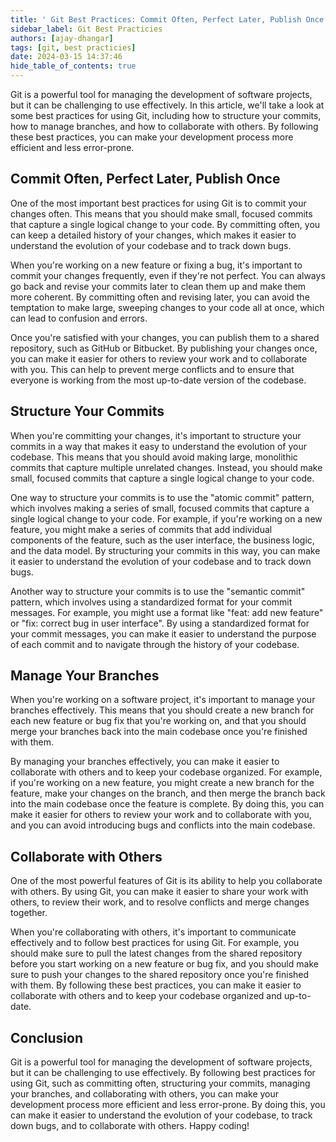 ```yaml
---
title: ' Git Best Practices: Commit Often, Perfect Later, Publish Once'
sidebar_label: Git Best Practicies
authors: [ajay-dhangar]
tags: [git, best practicies]
date: 2024-03-15 14:37:46
hide_table_of_contents: true
---
```


Git is a powerful tool for managing the development of software projects, but it can be challenging to use effectively. In this article, we'll take a look at some best practices for using Git, including how to structure your commits, how to manage branches, and how to collaborate with others. By following these best practices, you can make your development process more efficient and less error-prone.

## Commit Often, Perfect Later, Publish Once

One of the most important best practices for using Git is to commit your changes often. This means that you should make small, focused commits that capture a single logical change to your code. By committing often, you can keep a detailed history of your changes, which makes it easier to understand the evolution of your codebase and to track down bugs.

When you're working on a new feature or fixing a bug, it's important to commit your changes frequently, even if they're not perfect. You can always go back and revise your commits later to clean them up and make them more coherent. By committing often and revising later, you can avoid the temptation to make large, sweeping changes to your code all at once, which can lead to confusion and errors.

Once you're satisfied with your changes, you can publish them to a shared repository, such as GitHub or Bitbucket. By publishing your changes once, you can make it easier for others to review your work and to collaborate with you. This can help to prevent merge conflicts and to ensure that everyone is working from the most up-to-date version of the codebase.

## Structure Your Commits

When you're committing your changes, it's important to structure your commits in a way that makes it easy to understand the evolution of your codebase. This means that you should avoid making large, monolithic commits that capture multiple unrelated changes. Instead, you should make small, focused commits that capture a single logical change to your code.

One way to structure your commits is to use the "atomic commit" pattern, which involves making a series of small, focused commits that capture a single logical change to your code. For example, if you're working on a new feature, you might make a series of commits that add individual components of the feature, such as the user interface, the business logic, and the data model. By structuring your commits in this way, you can make it easier to understand the evolution of your codebase and to track down bugs.

Another way to structure your commits is to use the "semantic commit" pattern, which involves using a standardized format for your commit messages. For example, you might use a format like "feat: add new feature" or "fix: correct bug in user interface". By using a standardized format for your commit messages, you can make it easier to understand the purpose of each commit and to navigate through the history of your codebase.

## Manage Your Branches

When you're working on a software project, it's important to manage your branches effectively. This means that you should create a new branch for each new feature or bug fix that you're working on, and that you should merge your branches back into the main codebase once you're finished with them.

By managing your branches effectively, you can make it easier to collaborate with others and to keep your codebase organized. For example, if you're working on a new feature, you might create a new branch for the feature, make your changes on the branch, and then merge the branch back into the main codebase once the feature is complete. By doing this, you can make it easier for others to review your work and to collaborate with you, and you can avoid introducing bugs and conflicts into the main codebase.

## Collaborate with Others

One of the most powerful features of Git is its ability to help you collaborate with others. By using Git, you can make it easier to share your work with others, to review their work, and to resolve conflicts and merge changes together.

When you're collaborating with others, it's important to communicate effectively and to follow best practices for using Git. For example, you should make sure to pull the latest changes from the shared repository before you start working on a new feature or bug fix, and you should make sure to push your changes to the shared repository once you're finished with them. By following these best practices, you can make it easier to collaborate with others and to keep your codebase organized and up-to-date.

## Conclusion

Git is a powerful tool for managing the development of software projects, but it can be challenging to use effectively. By following best practices for using Git, such as committing often, structuring your commits, managing your branches, and collaborating with others, you can make your development process more efficient and less error-prone. By doing this, you can make it easier to understand the evolution of your codebase, to track down bugs, and to collaborate with others. Happy coding! 